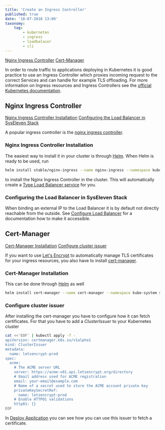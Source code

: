 ```yaml
---
title: 'Create an Ingress Controller'
published: true
date: '18-07-2018 13:00'
taxonomy:
    tag:
        - kubernetes
        - ingress
        - loadbalacer
        - cli
---
```


[Nginx Ingress Controller](#nginx-ingress-controller)
[Cert-Manager](3cert-manager)

In order to route traffic to applications deploying in Kubernetes it is good practice to use an Ingress Controller which proxies incoming request to the correct Services and can handle for example TLS offloading. For more information on Ingress resources and Ingress Controllers see the [official Kubernetes documentation](https://kubernetes.io/docs/concepts/services-networking/ingress/).

## Nginx Ingress Controller

[Nginx Ingress Controller Installation](#nginx-ingress-controller-installation)
[Configuring the Load Balancer in SysEleven Stack](#configuring-the-load-balancer-in-syseleven-stack)

A popular ingress controller is the [nginx ingress controller](https://kubernetes.github.io/ingress-nginx/).

### Nginx Ingress Controller Installation

The easiest way to install it in your cluster is through [Helm](/tutorials/install-helm). When Helm is ready to be used, run

```bash
helm install stable/nginx-ingress --name nginx-ingress --namespace kube-system  --set "rbac.create=true"
```

to install the Nginx Ingress Controller in the cluster. This will automatically create a [Type Load Balancer service](/tutorials/create-a-load-balancer) for you.

### Configuring the Load Balancer in SysEleven Stack

When binding an external IP to the Load Balancer it is by default not directly reachable from the outside. See [Configure Load Balancer](/tutorials/configure-a-load-balancer) for a documentation how to make it accessible.

## Cert-Manager

[Cert-Manager Installation](#cert-manager-installation)
[Configure cluster issuer](#configure-cluster-issuer)

If you want to use [Let's Encrypt](https://letsencrypt.org/) to automatically manage TLS certificates for your ingress resources, you also have to install [cert-manager](https://cert-manager.readthedocs.io/en/latest/).

### Cert-Manager Installation

This can be done through [Helm](/tutorials/install-helm) as well

```bash
helm install cert-manager --name cert-manager --namespace kube-system stable/cert-manager
```

### Configure cluster issuer

After installing the cert-manager you have to configure how it can fetch certificates. For that you have to add a _ClusterIssuer_ to your Kubernetes cluster

```bash
cat <<'EOF' | kubectl apply -f -
apiVersion: certmanager.k8s.io/v1alpha1
kind: ClusterIssuer
metadata:
  name: letsencrypt-prod
spec:
  acme:
    # The ACME server URL
    server: https://acme-v01.api.letsencrypt.org/directory
    # Email address used for ACME registration
    email: your-email@example.com
    # Name of a secret used to store the ACME account private key
    privateKeySecretRef:
      name: letsencrypt-prod
    # Enable HTTP01 validations
    http01: {}
EOF
```

In [Deploy Application](/tutorials/deploy-an-application) you can see how you can use this issuer to fetch a certificate.
